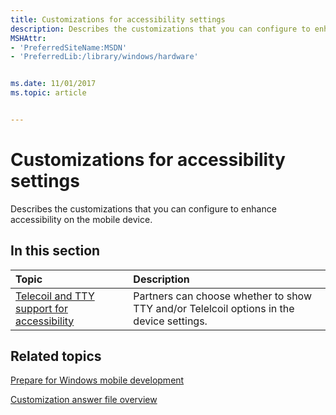 ```yaml
---
title: Customizations for accessibility settings
description: Describes the customizations that you can configure to enhance accessibility on the mobile device.
MSHAttr:
- 'PreferredSiteName:MSDN'
- 'PreferredLib:/library/windows/hardware'


ms.date: 11/01/2017
ms.topic: article


---
```

# Customizations for accessibility settings

Describes the customizations that you can configure to enhance accessibility on the mobile device.

## In this section

| Topic                                 | Description                                                                                   |
|:--------------------------------------|:----------------------------------------------------------------------------------------------|
| [Telecoil and TTY support for accessibility](telecoil-and-tty-support-for-accessibility.md) | Partners can choose whether to show TTY and/or Telelcoil options in the device settings. |

## Related topics

[Prepare for Windows mobile development](https://docs.microsoft.com/en-us/windows-hardware/manufacture/mobile/preparing-for-windows-mobile-development)

[Customization answer file overview](https://docs.microsoft.com/en-us/windows-hardware/customize/mobile/mcsf/customization-answer-file)
